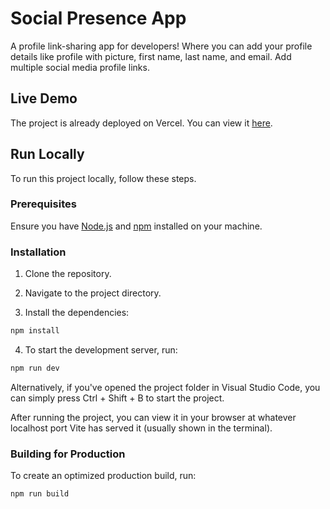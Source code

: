 # Social Presence App
A profile link-sharing app for developers! Where you can add your profile details like profile with picture, first name, last name, and email. Add multiple social media profile links.

## Live Demo

The project is already deployed on Vercel. You can view it [here](https://social-presence.vercel.app/).

## Run Locally

To run this project locally, follow these steps.

### Prerequisites

Ensure you have [Node.js](https://nodejs.org/) and [npm](https://www.npmjs.com/) installed on your machine.

### Installation

1. Clone the repository.

2. Navigate to the project directory.

3. Install the dependencies:
  ```bash
  npm install
```
4. To start the development server, run: 
  ```bash
  npm run dev
```

Alternatively, if you've opened the project folder in Visual Studio Code, you can simply press Ctrl + Shift + B to start the project.

After running the project, you can view it in your browser at whatever localhost port Vite has served it (usually shown in the terminal).

### Building for Production
To create an optimized production build, run:
```bash
npm run build
